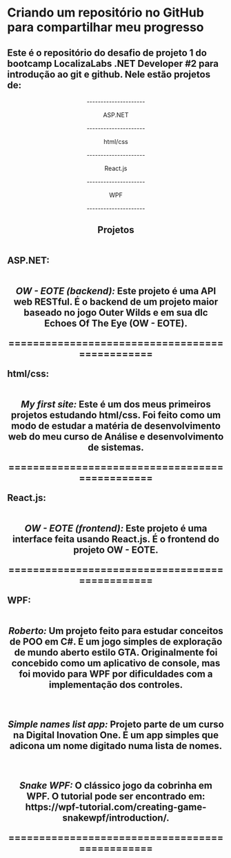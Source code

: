 # Criando um repositório no GitHub para compartilhar meu progresso
## Este é o repositório do desafio de projeto 1 do bootcamp LocalizaLabs .NET Developer #2 para introdução ao git e github. Nele estão projetos de: 
<div align='center'>
  ---------------------
    <p>ASP.NET</p>
  ---------------------
    <p>html/css</p>
  ---------------------
    <p>React.js</p>
  ---------------------
    <p>WPF</p>
  ---------------------
</div>

##

<h2 align='center'>
  Projetos <br/><br/>
  <p align='left'>ASP.NET: <br/><br/></p>
  
  <p>
  <i>OW - EOTE (backend):</i> Este projeto é uma API web RESTful. É o backend de um projeto maior baseado no jogo Outer Wilds e em sua dlc Echoes Of The Eye (OW - EOTE).
  </p>
  
  <p>===============================================</p>
   
  <p align='left'>html/css: <br/><br/></p>
  <p>
    <i>My first site:</i> Este é um dos meus primeiros projetos estudando html/css. Foi feito como um modo de estudar a matéria de desenvolvimento web do meu curso de Análise e desenvolvimento de sistemas.
  </p>
  
  <p>===============================================</p>
   
  <p align='left'>React.js: <br/><br/></p>
  <p>
  <i>OW - EOTE (frontend):</i> Este projeto é uma interface feita usando React.js. É o frontend do projeto OW - EOTE.
  </p>
  
  <p>===============================================</p>
   
  <p align='left'>WPF: <br/><br/></p>
  <p>
  <i>Roberto:</i> Um projeto feito para estudar conceitos de POO em C#. É um jogo simples de exploração de mundo aberto estilo GTA. Originalmente foi concebido como um aplicativo de console, mas foi movido para WPF por dificuldades com a implementação dos controles.
  </p>
  
  <br/>
  
  <p>
  <i>Simple names list app:</i> Projeto parte de um curso na Digital Inovation One. É um app simples que adicona um nome digitado numa lista de nomes.
  </p>
  
  <br/>
  
  <p>
  <i>Snake WPF:</i> O clássico jogo da cobrinha em WPF. O tutorial pode ser encontrado em: https://wpf-tutorial.com/creating-game-snakewpf/introduction/.
  </p>
  
  <p>===============================================</p>

</h2>
